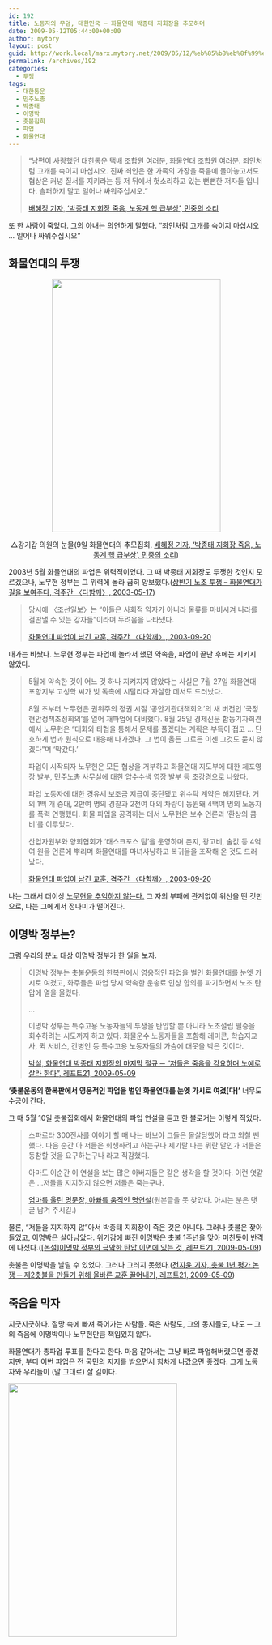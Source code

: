 ```yaml
---
id: 192
title: 노동자의 무덤, 대한민국 ─ 화물연대 박종태 지회장을 추모하며
date: 2009-05-12T05:44:00+00:00
author: mytory
layout: post
guid: http://work.local/marx.mytory.net/2009/05/12/%eb%85%b8%eb%8f%99%ec%9e%90%ec%9d%98-%eb%ac%b4%eb%8d%a4-%eb%8c%80%ed%95%9c%eb%af%bc%ea%b5%ad-%e2%94%80-%ed%99%94%eb%ac%bc%ec%97%b0%eb%8c%80-%eb%b0%95%ec%a2%85%ed%83%9c-%ec%a7%80%ed%9a%8c%ec%9e%a5/
permalink: /archives/192
categories:
  - 투쟁
tags:
  - 대한통운
  - 민주노총
  - 박종태
  - 이명박
  - 촛불집회
  - 파업
  - 화물연대
---
```

> “남편이 사랑했던 대한통운 택배 조합원 여러분, 화물연대 조합원 여러분. 죄인처럼 고개를 숙이지 마십시오. 진짜 죄인은 한 가족의 가장을 죽음에 몰아놓고서도 협상은 커녕 질서를 지키라는 등 저 뒤에서 헛소리하고 있는 뻔뻔한 저자들 입니다. 슬퍼하지 말고 일어나 싸워주십시오.”
> 
> <p class="rep">
>   <a href="http://www.vop.co.kr/2009/05/09/A00000251650.html" target="_blank" title="바로 가기">배혜정 기자, ‘박종태 지회장 죽음, 노동계 핵 급부상’, 민중의 소리</a>
> </p>

또 한 사람이 죽었다. 그의 아내는 의연하게 말했다. “죄인처럼 고개를 숙이지 마십시오 … 일어나 싸워주십시오”

## 화물연대의 투쟁

<div class="imageblock center" style="text-align: center; clear: both;">
  <img height="500" width="333" alt="" src="http://cfile24.uf.tistory.com/image/19569C214A0906E8C467DC" /></p> 
  
  <p>
    △강기갑 의원의 눈물(9일 화물연대의 추모집회, <a href="http://www.vop.co.kr/2009/05/09/A00000251650.html" target="_blank" title="바로 가기">배혜정 기자, ‘박종태 지회장 죽음, 노동계 핵 급부상’, 민중의 소리</a>)
  </p>
</div>

2003년 5월 화물연대의 파업은 위력적이었다. 그 때 박종태 지회장도 투쟁한 것인지 모르겠으나, 노무현 정부는 그 위력에 놀라 급히 양보했다.(<a href="http://www.left21.com/article/700" target="_blank" title="바로 가기">상반기 노조 투쟁 &#8211; 화물연대가 길을 보여주다, 격주간 〈다함께〉, 2003-05-17</a>)

> 당시에 〈조선일보〉는 “이들은 사회적 약자가 아니라 물류를 마비시켜 나라를 결딴낼 수 있는 강자들”이라며 두려움을 나타냈다.
> 
> <p class="rep">
>   <a href="http://www.left21.com/article/861" target="_blank" title="바로 가기">화물연대 파업이 남긴 교훈, 격주간 〈다함께〉, 2003-09-20</a>
> </p>

대가는 비쌌다. 노무현 정부는 파업에 놀라서 했던 약속을, 파업이 끝난 후에는 지키지 않았다.

> 5월에 약속한 것이 어느 것 하나 지켜지지 않았다는 사실은 7월 27일 화물연대 포항지부 고성학 씨가 빚 독촉에 시달리다 자살한 데서도 드러났다.
> 
> 8월 초부터 노무현은 권위주의 정권 시절 ‘공안기관대책회의’의 새 버전인 ‘국정현안정책조정회의’를 열어 재파업에 대비했다. 8월 25일 경제신문 합동기자회견에서 노무현은 “대화와 타협을 통해서 문제를 풀겠다는 계획은 부득이 접고 … 단호하게 법과 원칙으로 대응해 나가겠다. 그 법이 옳든 그르든 이젠 그것도 묻지 않겠다”며 ‘막갔다.’ 
> 
> 파업이 시작되자 노무현은 모든 협상을 거부하고 화물연대 지도부에 대한 체포영장 발부, 민주노총 사무실에 대한 압수수색 영장 발부 등 초강경으로 나왔다. 
> 
> 파업 노동자에 대한 경유세 보조금 지급이 중단됐고 위수탁 계약은 해지됐다. 거의 1백 개 중대, 2만여 명의 경찰과 2천여 대의 차량이 동원돼 4백여 명의 노동자를 폭력 연행했다. 화물 파업을 공격하는 데서 노무현은 보수 언론과 ‘환상의 콤비’를 이루었다. 
> 
> 산업자원부와 양회협회가 ‘태스크포스 팀’을 운영하며 촌지, 광고비, 술값 등 4억여 원을 언론에 뿌리며 화물연대를 마녀사냥하고 복귀율을 조작해 온 것도 드러났다. 
> 
> <p class="rep">
>   <a href="http://www.left21.com/article/861" target="_blank" title="바로 가기">화물연대 파업이 남긴 교훈, 격주간 〈다함께〉, 2003-09-20</a>
> </p>

나는 그래서 더이상 <a href="/94" target="_blank" title="‘바보’ 노무현의 상실, 그리고 추락에 대한 단상">노무현을 추억하지 않는다.</a> 그 자의 부패에 관계없이 위선을 떤 것만으로, 나는 그에게서 정나미가 떨어진다.

## 이명박 정부는?

그럼 우리의 분노 대상 이명박 정부가 한 일을 보자.

> 이명박 정부는 촛불운동의 한복판에서 영웅적인 파업을 벌인 화물연대를 눈엣 가시로 여겼고, 화주들은 파업 당시 약속한 운송료 인상 합의를 파기하면서 노조 탄압에 열을 올렸다.
> 
> …
> 
> 이명박 정부는 특수고용 노동자들의 투쟁을 탄압할 뿐 아니라 노조설립 필증을 회수하려는 시도까지 하고 있다. 화물운수 노동자들을 포함해 레미콘, 학습지교사, 퀵 서비스, 간병인 등 특수고용 노동자들의 가슴에 대못을 박은 것이다.
> 
> <p class="rep">
>   <a href="http://www.left21.com/article/6507" target="_blank" title="바로 가기">박설, 화물연대 박종태 지회장의 마지막 절규 ─ “저들은 죽음을 강요하며 노예로 살라 한다”, 레프트21, 2009-05-09</a>
> </p>

**‘촛불운동의 한복판에서 영웅적인 파업을 벌인 화물연대를 눈엣 가시로 여겼[다]’** 너무도 수긍이 간다.

그 때 5월 10일 촛불집회에서 화물연대의 파업 연설을 듣고 한 블로거는 이렇게 적었다.

> 스파르타 300전사를 이야기 할 때 나는 바보야 그들은 몰살당했어 라고 외칠 뻔했다. 다음 순간 아 저들은 희생하려고 하는구나 제기랄 나는 뭐란 말인가 저들은 동참할 것을 요구하는구나 라고 직감했다. 
> 
> 아마도 이순간 이 연설을 보는 많은 아버지들은 같은 생각을 할 것이다. 이런 엿같은 &#8230;저들을 지지하지 않으면 저들은 죽는구나.
> 
> <p class="rep">
>   <a href="http://krwu.nodong.net/home2008/bbs/board.php?bo_table=cham02&#038;wr_id=1163" target="_blank" title="바로 가기">엄마를 울린 명문장, 아빠를 움직인 명연설</a>(원본글을 못 찾았다. 아시는 분은 댓글 남겨 주시길.)
> </p>

물론, “저들을 지지하지 않”아서 박종태 지회장이 죽은 것은 아니다. 그러나 촛불은 잦아들었고, 이명박은 살아남았다. 위기감에 빠진 이명박은 촛불 1주년을 맞아 미친듯이 반격에 나섰다.(<a href="http://www.left21.com/article/6505" target="_blank" title="바로 가기">[논설]이명박 정부의 극악한 탄압 이면에 있는 것, 레프트21, 2009-05-09</a>)

촛불은 이명박을 날릴 수 있었다. 그러나 그러지 못했다.(<a href="http://www.left21.com/article/6493" target="_blank" title="바로 가기">전지윤 기자, 촛불 1년 평가 논쟁 ─ 제2촛불을 만들기 위해 올바른 교훈 끌어내기, 레프트21, 2009-05-09</a>)

## 죽음을 막자

지긋지긋하다. 절망 속에 빠져 죽어가는 사람들. 죽은 사람도, 그의 동지들도, 나도 ─ 그의 죽음에 이명박이나 노무현만큼 책임있지 않다.

화물연대가 총파업 투표를 한다고 한다. 마음 같아서는 그냥 바로 파업해버렸으면 좋겠지만, 부디 이번 파업은 전 국민의 지지를 받으면서 힘차게 나갔으면 좋겠다. 그게 노동자와 우리들이 (말 그대로) 살 길이다.

<img src="http://work.local/marx.mytory.net/wp-content/uploads/1/cfile5.uf.1656A0214A0906EA843B7C.jpg" class="aligncenter" width="333" height="500" alt="" filename="HwamulWorkers.jpg" filemime="image/jpeg" />